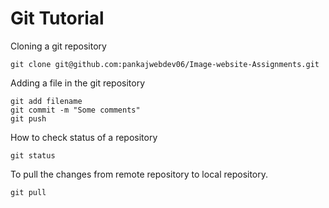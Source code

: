 # Git Tutorial

Cloning a git repository
```
git clone git@github.com:pankajwebdev06/Image-website-Assignments.git
```

Adding a file in the  git repository 

``` 
git add filename 
git commit -m "Some comments"
git push
``` 
How to check status of a repository 

``` 
git status
```


To pull  the changes from remote repository to local repository.

```
git pull

```






